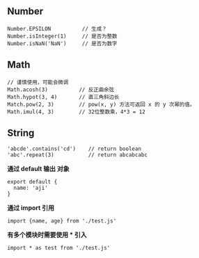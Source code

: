 ## Number

```
Number.EPSILON          // 生成？
Number.isInteger(1)     // 是否为整数
Number.isNaN('NaN')     // 是否为数字
```

## Math
```
// 谨慎使用，可能会微调
Math.acosh(3)          // 反正曲余弦
Math.hypot(3, 4)       // 直三角斜边长
Match.pow(2, 3)        // pow(x, y) 方法可返回 x 的 y 次幂的值。
Math.imul(4, 3)        // 32位整数乘，4*3 = 12
```

## String
```
'abcde'.contains('cd')    // return boolean
'abc'.repeat(3)           // return abcabcabc
```



**通过 default 输出 对象**
```
export default {
  name: 'aji'
}
```

**通过 import 引用**
```
import {name, age} from './test.js'
```

**有多个模块时需要使用 * 引入**
```
import * as test from './test.js'
```

